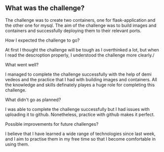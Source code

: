 <h2> What was the challenge? </h2>

The challenge was to create two containers, one for flask-application and the other one for mysql. The aim of the challenge was to build images and containers and successfully deploying them to their relevant ports. 

How I expected the challenge to go?

At first I thought the challenge will be tough as I overthinked a lot, but when I read the descroption properly, I understood the challenge more clearly./ 

What went well?

I managed to complete the challenge successfully with the help of demi vedeos and the practice that I had with building images and containers. All the knowledge and skills definately playes a huge role for completing this challenge. 

What didn't go as planned?

I was able to complete the challenge successfully but I had issues with uploading it to github. Nonetheless, practice with github makes it perfect. 

Possible improvements for future challenges?

I believe that I have learned a wide range of technologies since last week, and I aim to practise them in my free time so that I become comfortable in using them.
